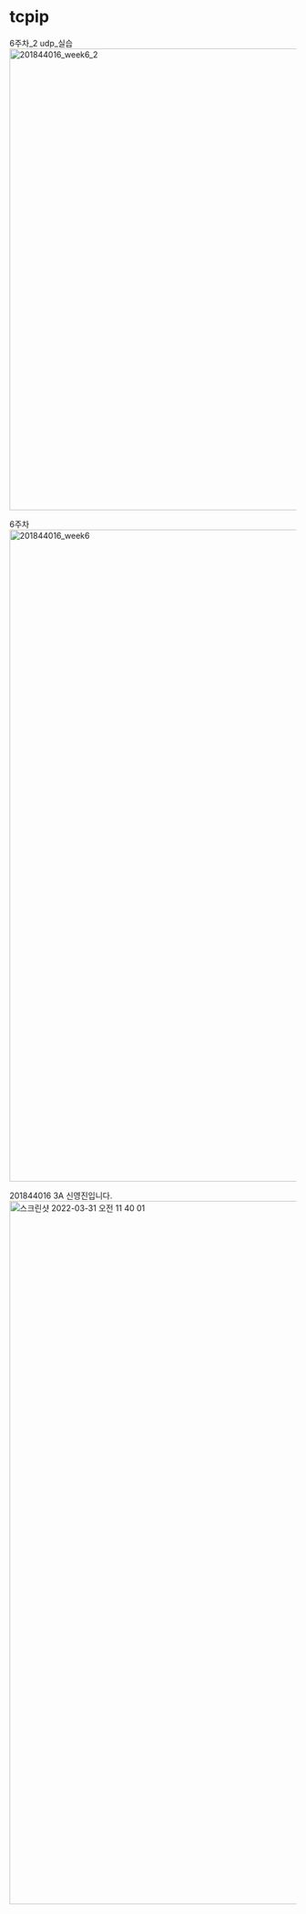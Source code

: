# tcpip
6주차_2 udp_실습
<img width="810" alt="201844016_week6_2" src="https://user-images.githubusercontent.com/102707096/162563428-62e2dd38-396b-4621-b611-392444fcbad5.png">



6주차
<img width="1144" alt="201844016_week6" src="https://user-images.githubusercontent.com/102707096/162106212-acc09671-e332-436e-b78c-cb35fc679fb7.png">


201844016 3A 신영진입니다.
<img width="1234" alt="스크린샷 2022-03-31 오전 11 40 01" src="https://user-images.githubusercontent.com/102707096/161222074-86069ec4-3319-4eb4-bc55-f12eb4f3cb7b.png">
